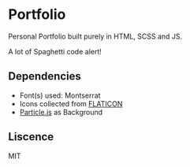 # Portfolio

Personal Portfolio built purely in HTML, SCSS and JS.

A lot of Spaghetti code alert!

## Dependencies

- Font(s) used: Montserrat
- Icons collected from [FLATICON](https://www.flaticon.com/)
  <!-- - Carousel by [Glider.js](https://nickpiscitelli.github.io/Glider.js/) -->
- [Particle.js](https://github.com/VincentGarreau/particles.js/) as Background

## Liscence

MIT
